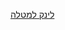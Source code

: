 [לינק למטלה](https://github.com/erelsgl-at-ariel/research-5783/blob/main/05-python-design-patterns/homework.pdf)  
